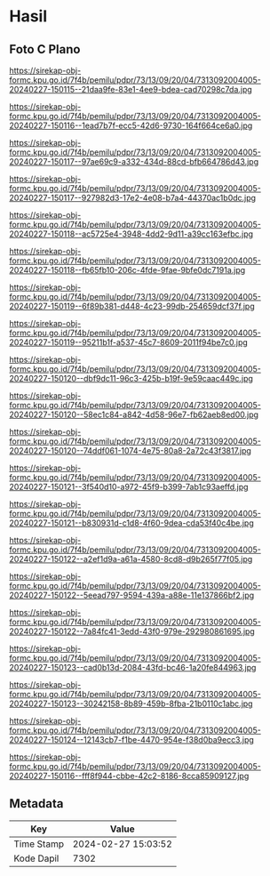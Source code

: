# Hasil

## Foto C Plano

https://sirekap-obj-formc.kpu.go.id/7f4b/pemilu/pdpr/73/13/09/20/04/7313092004005-20240227-150115--21daa9fe-83e1-4ee9-bdea-cad70298c7da.jpg

https://sirekap-obj-formc.kpu.go.id/7f4b/pemilu/pdpr/73/13/09/20/04/7313092004005-20240227-150116--1ead7b7f-ecc5-42d6-9730-164f664ce6a0.jpg

https://sirekap-obj-formc.kpu.go.id/7f4b/pemilu/pdpr/73/13/09/20/04/7313092004005-20240227-150117--97ae69c9-a332-434d-88cd-bfb664786d43.jpg

https://sirekap-obj-formc.kpu.go.id/7f4b/pemilu/pdpr/73/13/09/20/04/7313092004005-20240227-150117--927982d3-17e2-4e08-b7a4-44370ac1b0dc.jpg

https://sirekap-obj-formc.kpu.go.id/7f4b/pemilu/pdpr/73/13/09/20/04/7313092004005-20240227-150118--ac5725e4-3948-4dd2-9d11-a39cc163efbc.jpg

https://sirekap-obj-formc.kpu.go.id/7f4b/pemilu/pdpr/73/13/09/20/04/7313092004005-20240227-150118--fb65fb10-206c-4fde-9fae-9bfe0dc7191a.jpg

https://sirekap-obj-formc.kpu.go.id/7f4b/pemilu/pdpr/73/13/09/20/04/7313092004005-20240227-150119--6f89b381-d448-4c23-99db-254659dcf37f.jpg

https://sirekap-obj-formc.kpu.go.id/7f4b/pemilu/pdpr/73/13/09/20/04/7313092004005-20240227-150119--95211b1f-a537-45c7-8609-2011f94be7c0.jpg

https://sirekap-obj-formc.kpu.go.id/7f4b/pemilu/pdpr/73/13/09/20/04/7313092004005-20240227-150120--dbf9dc11-96c3-425b-b19f-9e59caac449c.jpg

https://sirekap-obj-formc.kpu.go.id/7f4b/pemilu/pdpr/73/13/09/20/04/7313092004005-20240227-150120--58ec1c84-a842-4d58-96e7-fb62aeb8ed00.jpg

https://sirekap-obj-formc.kpu.go.id/7f4b/pemilu/pdpr/73/13/09/20/04/7313092004005-20240227-150120--74ddf061-1074-4e75-80a8-2a72c43f3817.jpg

https://sirekap-obj-formc.kpu.go.id/7f4b/pemilu/pdpr/73/13/09/20/04/7313092004005-20240227-150121--3f540d10-a972-45f9-b399-7ab1c93aeffd.jpg

https://sirekap-obj-formc.kpu.go.id/7f4b/pemilu/pdpr/73/13/09/20/04/7313092004005-20240227-150121--b830931d-c1d8-4f60-9dea-cda53f40c4be.jpg

https://sirekap-obj-formc.kpu.go.id/7f4b/pemilu/pdpr/73/13/09/20/04/7313092004005-20240227-150122--a2ef1d9a-a61a-4580-8cd8-d9b265f77f05.jpg

https://sirekap-obj-formc.kpu.go.id/7f4b/pemilu/pdpr/73/13/09/20/04/7313092004005-20240227-150122--5eead797-9594-439a-a88e-11e137866bf2.jpg

https://sirekap-obj-formc.kpu.go.id/7f4b/pemilu/pdpr/73/13/09/20/04/7313092004005-20240227-150122--7a84fc41-3edd-43f0-979e-292980861695.jpg

https://sirekap-obj-formc.kpu.go.id/7f4b/pemilu/pdpr/73/13/09/20/04/7313092004005-20240227-150123--cad0b13d-2084-43fd-bc46-1a20fe844963.jpg

https://sirekap-obj-formc.kpu.go.id/7f4b/pemilu/pdpr/73/13/09/20/04/7313092004005-20240227-150123--30242158-8b89-459b-8fba-21b0110c1abc.jpg

https://sirekap-obj-formc.kpu.go.id/7f4b/pemilu/pdpr/73/13/09/20/04/7313092004005-20240227-150124--12143cb7-f1be-4470-954e-f38d0ba9ecc3.jpg

https://sirekap-obj-formc.kpu.go.id/7f4b/pemilu/pdpr/73/13/09/20/04/7313092004005-20240227-150116--fff8f944-cbbe-42c2-8186-8cca85909127.jpg


## Metadata

| Key        | Value               |
| ---------- | ------------------- |
| Time Stamp | 2024-02-27 15:03:52 |
| Kode Dapil | 7302                |



